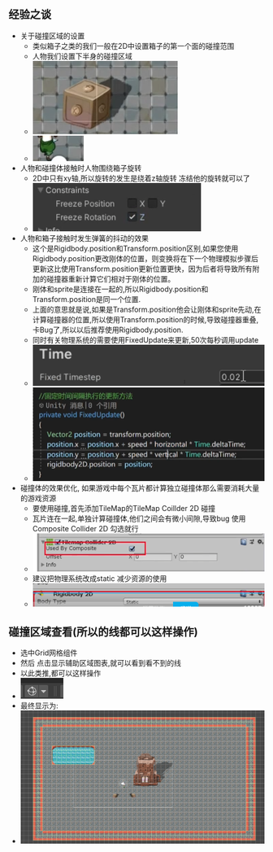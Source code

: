 ## 经验之谈
+ 关于碰撞区域的设置
  + 类似箱子之类的我们一般在2D中设置箱子的第一个面的碰撞范围
  + 人物我们设置下半身的碰撞区域
  + ![](2022-09-30-18-23-07.png)
  + ![](2022-09-30-18-23-16.png)
+ 人物和碰撞体接触时人物围绕箱子旋转 
  + 2D中只有xy轴,所以旋转的发生是绕着z轴旋转 冻结他的旋转就可以了
  + ![](2022-09-30-18-26-43.png)
+ 人物和箱子接触时发生弹簧的抖动的效果
  + 这个是Rigidbody.position和Transform.position区别,如果您使用Rigidbody.position更改刚体的位置，则变换将在下一个物理模拟步骤后更新这比使用Transform.position更新位置更快，因为后者将导致所有附加的碰撞器重新计算它们相对于刚体的位置。
  + 刚体和sprite是连接在一起的,所以Rigidbody.position和Transform.position是同一个位置.
  + 上面的意思就是说,如果是Transform.position他会让刚体和sprite先动,在计算碰撞器的位置,所以使用Transform.position的时候,导致碰撞器重叠,卡Bug了,所以以后推荐使用Rigidbody.position.
  + 同时有关物理系统的需要使用FixedUpdate来更新,50次每秒调用update
  + ![](2022-09-30-18-50-46.png)
  + ![](2022-09-30-18-45-00.png)
+ 碰撞体的效果优化, 如果游戏中每个瓦片都计算独立碰撞体那么需要消耗大量的游戏资源
   + 要使用碰撞,首先添加TileMap的TileMap Coillder 2D 碰撞 
   + 瓦片连在一起,单独计算碰撞体,他们之间会有微小间隙,导致bug 使用Composite Collider 2D  勾选就行
   + ![](2022-09-30-19-00-56.png)
   + 建议把物理系统改成static 减少资源的使用
   + ![](2022-09-30-19-01-36.png)


## 碰撞区域查看(所以的线都可以这样操作)
+ 选中Grid网格组件
+ 然后 点击显示辅助区域图表,就可以看到看不到的线
+ 以此类推,都可以这样操作
+ ![](2022-10-02-10-44-15.png)
+ 最终显示为:
+ ![](2022-10-02-10-45-02.png)